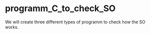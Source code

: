 # programm_C_to_check_SO

We will create three different types of programm to check how the SO works.

